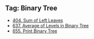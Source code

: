## Tag: Binary Tree

- [404. Sum of Left Leaves](./src/404.SumofLeftLeaves/solution.md)
- [637. Average of Levels in Binary Tree](./src/637.AverageofLevelsinBinaryTree/solution.md)
- [655. Print Binary Tree](./src/655.PrintBinaryTree/solution.md)
